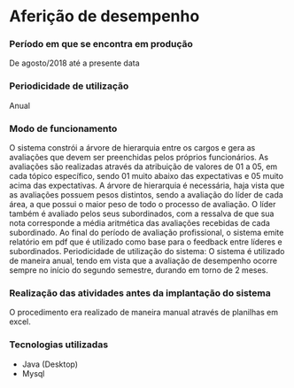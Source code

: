 # Aferição de desempenho

### Período em que se encontra em produção
De agosto/2018 até a presente data

### Periodicidade de utilização
Anual

### Modo de funcionamento
O sistema constrói a árvore de hierarquia entre os cargos e gera as avaliações que devem ser preenchidas pelos próprios funcionários.
As avaliações são realizadas através da atribuição de valores de 01 a 05, em cada tópico específico, sendo 01 muito abaixo das expectativas e 05 muito acima das expectativas.
A árvore de hierarquia é necessária, haja vista que as avaliações possuem pesos distintos, sendo a avaliação do líder de cada área, a que possui o maior peso de todo o processo de avaliação.
O líder também é avaliado pelos seus subordinados, com a ressalva de que sua nota corresponde a média aritmética das avaliações recebidas de cada subordinado.
Ao final do período de avaliação profissional, o sistema emite relatório em pdf que é utilizado como base para o feedback entre líderes e subordinados.
Periodicidade de utilização do sistema: O sistema é utilizado de maneira anual, tendo em vista que a avaliação de desempenho ocorre sempre no início do segundo semestre, durando em torno de 2 meses.

### Realização das atividades antes da implantação do sistema
O procedimento era realizado de maneira manual através de planilhas em excel.

### Tecnologias utilizadas
* Java (Desktop)
* Mysql

